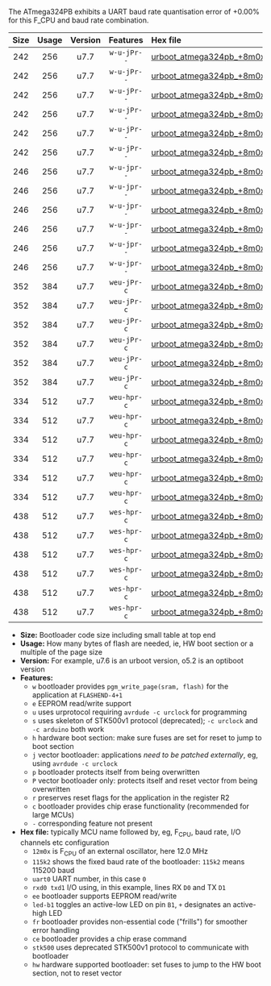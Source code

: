 The ATmega324PB exhibits a UART baud rate quantisation error of +0.00% for this F_CPU and baud rate combination.

|Size|Usage|Version|Features|Hex file|
|:-:|:-:|:-:|:-:|:--|
|242|256|u7.7|`w-u-jPr--`|[urboot_atmega324pb_+8m0x_1000k0_uart0_rxd0_txd1_led+b0.hex](https://raw.githubusercontent.com/stefanrueger/urboot.hex/main/cores/mightycore/atmega324pb/external_oscillator/fcpu_+8m0x/br_1000k0/urboot_atmega324pb_+8m0x_1000k0_uart0_rxd0_txd1_led+b0.hex)|
|242|256|u7.7|`w-u-jPr--`|[urboot_atmega324pb_+8m0x_1000k0_uart0_rxd0_txd1_led+b7.hex](https://raw.githubusercontent.com/stefanrueger/urboot.hex/main/cores/mightycore/atmega324pb/external_oscillator/fcpu_+8m0x/br_1000k0/urboot_atmega324pb_+8m0x_1000k0_uart0_rxd0_txd1_led+b7.hex)|
|242|256|u7.7|`w-u-jPr--`|[urboot_atmega324pb_+8m0x_1000k0_uart1_rxd2_txd3_led+b0.hex](https://raw.githubusercontent.com/stefanrueger/urboot.hex/main/cores/mightycore/atmega324pb/external_oscillator/fcpu_+8m0x/br_1000k0/urboot_atmega324pb_+8m0x_1000k0_uart1_rxd2_txd3_led+b0.hex)|
|242|256|u7.7|`w-u-jPr--`|[urboot_atmega324pb_+8m0x_1000k0_uart1_rxd2_txd3_led+b7.hex](https://raw.githubusercontent.com/stefanrueger/urboot.hex/main/cores/mightycore/atmega324pb/external_oscillator/fcpu_+8m0x/br_1000k0/urboot_atmega324pb_+8m0x_1000k0_uart1_rxd2_txd3_led+b7.hex)|
|242|256|u7.7|`w-u-jPr--`|[urboot_atmega324pb_+8m0x_1000k0_uart2_rxe2_txe3_led+b0.hex](https://raw.githubusercontent.com/stefanrueger/urboot.hex/main/cores/mightycore/atmega324pb/external_oscillator/fcpu_+8m0x/br_1000k0/urboot_atmega324pb_+8m0x_1000k0_uart2_rxe2_txe3_led+b0.hex)|
|242|256|u7.7|`w-u-jPr--`|[urboot_atmega324pb_+8m0x_1000k0_uart2_rxe2_txe3_led+b7.hex](https://raw.githubusercontent.com/stefanrueger/urboot.hex/main/cores/mightycore/atmega324pb/external_oscillator/fcpu_+8m0x/br_1000k0/urboot_atmega324pb_+8m0x_1000k0_uart2_rxe2_txe3_led+b7.hex)|
|246|256|u7.7|`w-u-jpr--`|[urboot_atmega324pb_+8m0x_1000k0_uart0_rxd0_txd1_led+b0_fr.hex](https://raw.githubusercontent.com/stefanrueger/urboot.hex/main/cores/mightycore/atmega324pb/external_oscillator/fcpu_+8m0x/br_1000k0/urboot_atmega324pb_+8m0x_1000k0_uart0_rxd0_txd1_led+b0_fr.hex)|
|246|256|u7.7|`w-u-jpr--`|[urboot_atmega324pb_+8m0x_1000k0_uart0_rxd0_txd1_led+b7_fr.hex](https://raw.githubusercontent.com/stefanrueger/urboot.hex/main/cores/mightycore/atmega324pb/external_oscillator/fcpu_+8m0x/br_1000k0/urboot_atmega324pb_+8m0x_1000k0_uart0_rxd0_txd1_led+b7_fr.hex)|
|246|256|u7.7|`w-u-jpr--`|[urboot_atmega324pb_+8m0x_1000k0_uart1_rxd2_txd3_led+b0_fr.hex](https://raw.githubusercontent.com/stefanrueger/urboot.hex/main/cores/mightycore/atmega324pb/external_oscillator/fcpu_+8m0x/br_1000k0/urboot_atmega324pb_+8m0x_1000k0_uart1_rxd2_txd3_led+b0_fr.hex)|
|246|256|u7.7|`w-u-jpr--`|[urboot_atmega324pb_+8m0x_1000k0_uart1_rxd2_txd3_led+b7_fr.hex](https://raw.githubusercontent.com/stefanrueger/urboot.hex/main/cores/mightycore/atmega324pb/external_oscillator/fcpu_+8m0x/br_1000k0/urboot_atmega324pb_+8m0x_1000k0_uart1_rxd2_txd3_led+b7_fr.hex)|
|246|256|u7.7|`w-u-jpr--`|[urboot_atmega324pb_+8m0x_1000k0_uart2_rxe2_txe3_led+b0_fr.hex](https://raw.githubusercontent.com/stefanrueger/urboot.hex/main/cores/mightycore/atmega324pb/external_oscillator/fcpu_+8m0x/br_1000k0/urboot_atmega324pb_+8m0x_1000k0_uart2_rxe2_txe3_led+b0_fr.hex)|
|246|256|u7.7|`w-u-jpr--`|[urboot_atmega324pb_+8m0x_1000k0_uart2_rxe2_txe3_led+b7_fr.hex](https://raw.githubusercontent.com/stefanrueger/urboot.hex/main/cores/mightycore/atmega324pb/external_oscillator/fcpu_+8m0x/br_1000k0/urboot_atmega324pb_+8m0x_1000k0_uart2_rxe2_txe3_led+b7_fr.hex)|
|352|384|u7.7|`weu-jPr-c`|[urboot_atmega324pb_+8m0x_1000k0_uart0_rxd0_txd1_ee_led+b0_fr_ce.hex](https://raw.githubusercontent.com/stefanrueger/urboot.hex/main/cores/mightycore/atmega324pb/external_oscillator/fcpu_+8m0x/br_1000k0/urboot_atmega324pb_+8m0x_1000k0_uart0_rxd0_txd1_ee_led+b0_fr_ce.hex)|
|352|384|u7.7|`weu-jPr-c`|[urboot_atmega324pb_+8m0x_1000k0_uart0_rxd0_txd1_ee_led+b7_fr_ce.hex](https://raw.githubusercontent.com/stefanrueger/urboot.hex/main/cores/mightycore/atmega324pb/external_oscillator/fcpu_+8m0x/br_1000k0/urboot_atmega324pb_+8m0x_1000k0_uart0_rxd0_txd1_ee_led+b7_fr_ce.hex)|
|352|384|u7.7|`weu-jPr-c`|[urboot_atmega324pb_+8m0x_1000k0_uart1_rxd2_txd3_ee_led+b0_fr_ce.hex](https://raw.githubusercontent.com/stefanrueger/urboot.hex/main/cores/mightycore/atmega324pb/external_oscillator/fcpu_+8m0x/br_1000k0/urboot_atmega324pb_+8m0x_1000k0_uart1_rxd2_txd3_ee_led+b0_fr_ce.hex)|
|352|384|u7.7|`weu-jPr-c`|[urboot_atmega324pb_+8m0x_1000k0_uart1_rxd2_txd3_ee_led+b7_fr_ce.hex](https://raw.githubusercontent.com/stefanrueger/urboot.hex/main/cores/mightycore/atmega324pb/external_oscillator/fcpu_+8m0x/br_1000k0/urboot_atmega324pb_+8m0x_1000k0_uart1_rxd2_txd3_ee_led+b7_fr_ce.hex)|
|352|384|u7.7|`weu-jPr-c`|[urboot_atmega324pb_+8m0x_1000k0_uart2_rxe2_txe3_ee_led+b0_fr_ce.hex](https://raw.githubusercontent.com/stefanrueger/urboot.hex/main/cores/mightycore/atmega324pb/external_oscillator/fcpu_+8m0x/br_1000k0/urboot_atmega324pb_+8m0x_1000k0_uart2_rxe2_txe3_ee_led+b0_fr_ce.hex)|
|352|384|u7.7|`weu-jPr-c`|[urboot_atmega324pb_+8m0x_1000k0_uart2_rxe2_txe3_ee_led+b7_fr_ce.hex](https://raw.githubusercontent.com/stefanrueger/urboot.hex/main/cores/mightycore/atmega324pb/external_oscillator/fcpu_+8m0x/br_1000k0/urboot_atmega324pb_+8m0x_1000k0_uart2_rxe2_txe3_ee_led+b7_fr_ce.hex)|
|334|512|u7.7|`weu-hpr-c`|[urboot_atmega324pb_+8m0x_1000k0_uart0_rxd0_txd1_ee_led+b0_fr_ce_hw.hex](https://raw.githubusercontent.com/stefanrueger/urboot.hex/main/cores/mightycore/atmega324pb/external_oscillator/fcpu_+8m0x/br_1000k0/urboot_atmega324pb_+8m0x_1000k0_uart0_rxd0_txd1_ee_led+b0_fr_ce_hw.hex)|
|334|512|u7.7|`weu-hpr-c`|[urboot_atmega324pb_+8m0x_1000k0_uart0_rxd0_txd1_ee_led+b7_fr_ce_hw.hex](https://raw.githubusercontent.com/stefanrueger/urboot.hex/main/cores/mightycore/atmega324pb/external_oscillator/fcpu_+8m0x/br_1000k0/urboot_atmega324pb_+8m0x_1000k0_uart0_rxd0_txd1_ee_led+b7_fr_ce_hw.hex)|
|334|512|u7.7|`weu-hpr-c`|[urboot_atmega324pb_+8m0x_1000k0_uart1_rxd2_txd3_ee_led+b0_fr_ce_hw.hex](https://raw.githubusercontent.com/stefanrueger/urboot.hex/main/cores/mightycore/atmega324pb/external_oscillator/fcpu_+8m0x/br_1000k0/urboot_atmega324pb_+8m0x_1000k0_uart1_rxd2_txd3_ee_led+b0_fr_ce_hw.hex)|
|334|512|u7.7|`weu-hpr-c`|[urboot_atmega324pb_+8m0x_1000k0_uart1_rxd2_txd3_ee_led+b7_fr_ce_hw.hex](https://raw.githubusercontent.com/stefanrueger/urboot.hex/main/cores/mightycore/atmega324pb/external_oscillator/fcpu_+8m0x/br_1000k0/urboot_atmega324pb_+8m0x_1000k0_uart1_rxd2_txd3_ee_led+b7_fr_ce_hw.hex)|
|334|512|u7.7|`weu-hpr-c`|[urboot_atmega324pb_+8m0x_1000k0_uart2_rxe2_txe3_ee_led+b0_fr_ce_hw.hex](https://raw.githubusercontent.com/stefanrueger/urboot.hex/main/cores/mightycore/atmega324pb/external_oscillator/fcpu_+8m0x/br_1000k0/urboot_atmega324pb_+8m0x_1000k0_uart2_rxe2_txe3_ee_led+b0_fr_ce_hw.hex)|
|334|512|u7.7|`weu-hpr-c`|[urboot_atmega324pb_+8m0x_1000k0_uart2_rxe2_txe3_ee_led+b7_fr_ce_hw.hex](https://raw.githubusercontent.com/stefanrueger/urboot.hex/main/cores/mightycore/atmega324pb/external_oscillator/fcpu_+8m0x/br_1000k0/urboot_atmega324pb_+8m0x_1000k0_uart2_rxe2_txe3_ee_led+b7_fr_ce_hw.hex)|
|438|512|u7.7|`wes-hpr-c`|[urboot_atmega324pb_+8m0x_1000k0_uart0_rxd0_txd1_ee_led+b0_fr_ce_stk500_hw.hex](https://raw.githubusercontent.com/stefanrueger/urboot.hex/main/cores/mightycore/atmega324pb/external_oscillator/fcpu_+8m0x/br_1000k0/urboot_atmega324pb_+8m0x_1000k0_uart0_rxd0_txd1_ee_led+b0_fr_ce_stk500_hw.hex)|
|438|512|u7.7|`wes-hpr-c`|[urboot_atmega324pb_+8m0x_1000k0_uart0_rxd0_txd1_ee_led+b7_fr_ce_stk500_hw.hex](https://raw.githubusercontent.com/stefanrueger/urboot.hex/main/cores/mightycore/atmega324pb/external_oscillator/fcpu_+8m0x/br_1000k0/urboot_atmega324pb_+8m0x_1000k0_uart0_rxd0_txd1_ee_led+b7_fr_ce_stk500_hw.hex)|
|438|512|u7.7|`wes-hpr-c`|[urboot_atmega324pb_+8m0x_1000k0_uart1_rxd2_txd3_ee_led+b0_fr_ce_stk500_hw.hex](https://raw.githubusercontent.com/stefanrueger/urboot.hex/main/cores/mightycore/atmega324pb/external_oscillator/fcpu_+8m0x/br_1000k0/urboot_atmega324pb_+8m0x_1000k0_uart1_rxd2_txd3_ee_led+b0_fr_ce_stk500_hw.hex)|
|438|512|u7.7|`wes-hpr-c`|[urboot_atmega324pb_+8m0x_1000k0_uart1_rxd2_txd3_ee_led+b7_fr_ce_stk500_hw.hex](https://raw.githubusercontent.com/stefanrueger/urboot.hex/main/cores/mightycore/atmega324pb/external_oscillator/fcpu_+8m0x/br_1000k0/urboot_atmega324pb_+8m0x_1000k0_uart1_rxd2_txd3_ee_led+b7_fr_ce_stk500_hw.hex)|
|438|512|u7.7|`wes-hpr-c`|[urboot_atmega324pb_+8m0x_1000k0_uart2_rxe2_txe3_ee_led+b0_fr_ce_stk500_hw.hex](https://raw.githubusercontent.com/stefanrueger/urboot.hex/main/cores/mightycore/atmega324pb/external_oscillator/fcpu_+8m0x/br_1000k0/urboot_atmega324pb_+8m0x_1000k0_uart2_rxe2_txe3_ee_led+b0_fr_ce_stk500_hw.hex)|
|438|512|u7.7|`wes-hpr-c`|[urboot_atmega324pb_+8m0x_1000k0_uart2_rxe2_txe3_ee_led+b7_fr_ce_stk500_hw.hex](https://raw.githubusercontent.com/stefanrueger/urboot.hex/main/cores/mightycore/atmega324pb/external_oscillator/fcpu_+8m0x/br_1000k0/urboot_atmega324pb_+8m0x_1000k0_uart2_rxe2_txe3_ee_led+b7_fr_ce_stk500_hw.hex)|

- **Size:** Bootloader code size including small table at top end
- **Usage:** How many bytes of flash are needed, ie, HW boot section or a multiple of the page size
- **Version:** For example, u7.6 is an urboot version, o5.2 is an optiboot version
- **Features:**
  + `w` bootloader provides `pgm_write_page(sram, flash)` for the application at `FLASHEND-4+1`
  + `e` EEPROM read/write support
  + `u` uses urprotocol requiring `avrdude -c urclock` for programming
  + `s` uses skeleton of STK500v1 protocol (deprecated); `-c urclock` and `-c arduino` both work
  + `h` hardware boot section: make sure fuses are set for reset to jump to boot section
  + `j` vector bootloader: applications *need to be patched externally*, eg, using `avrdude -c urclock`
  + `p` bootloader protects itself from being overwritten
  + `P` vector bootloader only: protects itself and reset vector from being overwritten
  + `r` preserves reset flags for the application in the register R2
  + `c` bootloader provides chip erase functionality (recommended for large MCUs)
  + `-` corresponding feature not present
- **Hex file:** typically MCU name followed by, eg, F<sub>CPU</sub>, baud rate, I/O channels etc configuration
  + `12m0x` is F<sub>CPU</sub> of an external oscillator, here 12.0 MHz
  + `115k2` shows the fixed baud rate of the bootloader: `115k2` means 115200 baud
  + `uart0` UART number, in this case `0`
  + `rxd0 txd1` I/O using, in this example, lines RX `D0` and TX `D1`
  + `ee` bootloader supports EEPROM read/write
  + `led-b1` toggles an active-low LED on pin `B1`, `+` designates an active-high LED
  + `fr` bootloader provides non-essential code ("frills") for smoother error handling
  + `ce` bootloader provides a chip erase command
  + `stk500` uses deprecated STK500v1 protocol to communicate with bootloader
  + `hw` hardware supported bootloader: set fuses to jump to the HW boot section, not to reset vector
